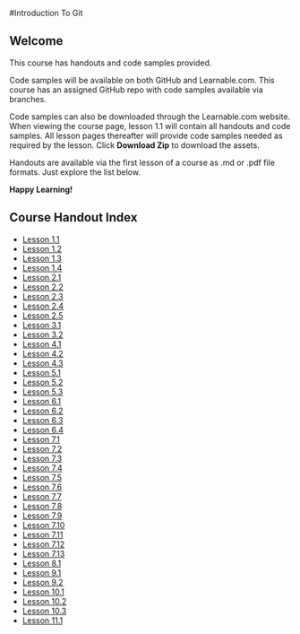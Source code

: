 #Introduction To Git
## Welcome
This course has handouts and code samples provided.

Code samples will be available on both GitHub and Learnable.com. This course has an assigned GitHub repo with code samples available via branches. 

Code samples can also be downloaded through the Learnable.com website. When viewing the course page, lesson 1.1 will contain all handouts and code samples. All lesson pages thereafter will provide code samples needed as required by the lesson. Click **Download Zip** to download the assets.

Handouts are available via the first lesson of a course as .md or .pdf file formats. Just explore the list below.

**Happy Learning!**

## Course Handout Index 

* [Lesson 1.1](Introduction_to_Git_handouts/lesson1.1.md)
* [Lesson 1.2](Introduction_to_Git_handouts/lesson1.2.md)
* [Lesson 1.3](Introduction_to_Git_handouts/lesson1.3.md)
* [Lesson 1.4](Introduction_to_Git_handouts/lesson1.4.md)
* [Lesson 2.1](Introduction_to_Git_handouts/lesson2.1.md)
* [Lesson 2.2](Introduction_to_Git_handouts/lesson2.2.md)
* [Lesson 2.3](Introduction_to_Git_handouts/lesson2.3.md)
* [Lesson 2.4](Introduction_to_Git_handouts/lesson2.4.md)
* [Lesson 2.5](Introduction_to_Git_handouts/lesson2.5.md)
* [Lesson 3.1](Introduction_to_Git_handouts/lesson3.1.md)
* [Lesson 3.2](Introduction_to_Git_handouts/lesson3.2.md)
* [Lesson 4.1](Introduction_to_Git_handouts/lesson4.1.md)
* [Lesson 4.2](Introduction_to_Git_handouts/lesson4.2.md)
* [Lesson 4.3](Introduction_to_Git_handouts/lesson4.3.md)
* [Lesson 5.1](Introduction_to_Git_handouts/lesson5.1.md)
* [Lesson 5.2](Introduction_to_Git_handouts/lesson5.2.md)
* [Lesson 5.3](Introduction_to_Git_handouts/lesson5.3.md)
* [Lesson 6.1](Introduction_to_Git_handouts/lesson6.1.md)
* [Lesson 6.2](Introduction_to_Git_handouts/lesson6.2.md)
* [Lesson 6.3](Introduction_to_Git_handouts/lesson6.3.md)
* [Lesson 6.4](Introduction_to_Git_handouts/lesson6.4.md)
* [Lesson 7.1](Introduction_to_Git_handouts/lesson7.1.md)
* [Lesson 7.2](Introduction_to_Git_handouts/lesson7.2.md)
* [Lesson 7.3](Introduction_to_Git_handouts/lesson7.3.md)
* [Lesson 7.4](Introduction_to_Git_handouts/lesson7.4.md)
* [Lesson 7.5](Introduction_to_Git_handouts/lesson7.5.md)
* [Lesson 7.6](Introduction_to_Git_handouts/lesson7.6.md)
* [Lesson 7.7](Introduction_to_Git_handouts/lesson7.7.md)
* [Lesson 7.8](Introduction_to_Git_handouts/lesson7.8.md)
* [Lesson 7.9](Introduction_to_Git_handouts/lesson7.9.md)
* [Lesson 7.10](Introduction_to_Git_handouts/lesson7.10.md)
* [Lesson 7.11](Introduction_to_Git_handouts/lesson7.11.md)
* [Lesson 7.12](Introduction_to_Git_handouts/lesson7.12.md)
* [Lesson 7.13](Introduction_to_Git_handouts/lesson7.13.md)
* [Lesson 8.1](Introduction_to_Git_handouts/lesson8.1.md)
* [Lesson 9.1](Introduction_to_Git_handouts/lesson9.1.md)
* [Lesson 9.2](Introduction_to_Git_handouts/lesson9.2.md)
* [Lesson 10.1](Introduction_to_Git_handouts/lesson10.1.md)
* [Lesson 10.2](Introduction_to_Git_handouts/lesson10.2.md)
* [Lesson 10.3](Introduction_to_Git_handouts/lesson10.3.md)
* [Lesson 11.1](Introduction_to_Git_handouts/lesson11.1.md)
